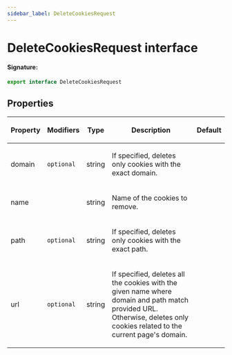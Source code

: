 ```yaml
---
sidebar_label: DeleteCookiesRequest
---
```


# DeleteCookiesRequest interface

#### Signature:

```typescript
export interface DeleteCookiesRequest
```

## Properties

<table><thead><tr><th>

Property

</th><th>

Modifiers

</th><th>

Type

</th><th>

Description

</th><th>

Default

</th></tr></thead>
<tbody><tr><td>

<span id="domain">domain</span>

</td><td>

`optional`

</td><td>

string

</td><td>

If specified, deletes only cookies with the exact domain.

</td><td>

</td></tr>
<tr><td>

<span id="name">name</span>

</td><td>

</td><td>

string

</td><td>

Name of the cookies to remove.

</td><td>

</td></tr>
<tr><td>

<span id="path">path</span>

</td><td>

`optional`

</td><td>

string

</td><td>

If specified, deletes only cookies with the exact path.

</td><td>

</td></tr>
<tr><td>

<span id="url">url</span>

</td><td>

`optional`

</td><td>

string

</td><td>

If specified, deletes all the cookies with the given name where domain and path match provided URL. Otherwise, deletes only cookies related to the current page's domain.

</td><td>

</td></tr>
</tbody></table>
